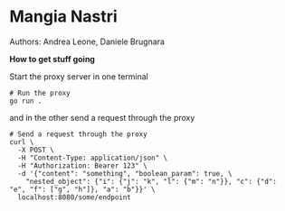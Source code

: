 
# Mangia Nastri

Authors: Andrea Leone, Daniele Brugnara

**How to get stuff going**

Start the proxy server in one terminal

```shell
# Run the proxy
go run .
```

and in the other send a request through the proxy

```shell
# Send a request through the proxy
curl \
  -X POST \
  -H "Content-Type: application/json" \
  -H "Authorization: Bearer 123" \
  -d '{"content": "something", "boolean_param": true, \
    "nested_object": {"i": {"j": "k", "l": {"m": "n"}}, "c": {"d": "e", "f": ["g", "h"]}, "a": "b"}}' \
  localhost:8080/some/endpoint
```
